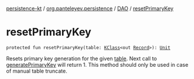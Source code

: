 [persistence-kt](../../index.md) / [org.panteleyev.persistence](../index.md) / [DAO](index.md) / [resetPrimaryKey](.)

# resetPrimaryKey

`protected fun resetPrimaryKey(table: `[`KClass`](https://kotlinlang.org/api/latest/jvm/stdlib/kotlin.reflect/-k-class/index.html)`<out `[`Record`](../-record/index.md)`>): `[`Unit`](https://kotlinlang.org/api/latest/jvm/stdlib/kotlin/-unit/index.html)

Resets primary key generation for the given [table](reset-primary-key.md#org.panteleyev.persistence.DAO$resetPrimaryKey(kotlin.reflect.KClass((org.panteleyev.persistence.Record)))/table). Next call to [generatePrimaryKey](generate-primary-key.md) will return 1. This
method should only be used in case of manual table truncate.

